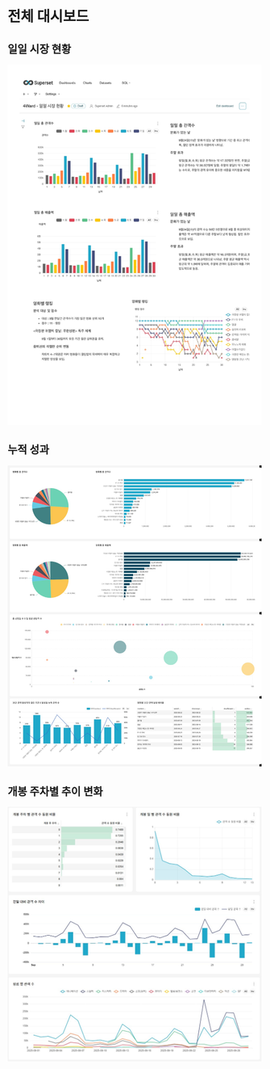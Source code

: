 # 전체 대시보드

## 일일 시장 현황
![](daily/일일_시장_현황-대시보드.jpg)

## 누적 성과 
![](cum_perform/Cumulative_Perform_Dashboard.jpg)

## 개봉 주차별 추이 변화 
![](time_series_audience/dashboard.jpg)
